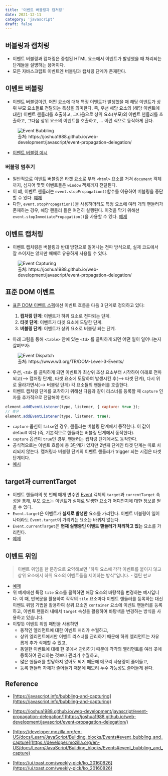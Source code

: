 ```yaml
---
title: '이벤트 버블링과 캡처링'
date: 2021-12-11
category: 'javascript'
draft: false
---
```


## 버블링과 캡처링

- 이벤트 버블링과 캡처링은 중첩된 HTML 요소에서 이벤트가 발생했을 때 처리되는 단계들을 설명하는 용어이다.
- 모든 자바스크립트 이벤트엔 버블링과 캡처링 단계가 존재한다.

## 이벤트 버블링

- 이벤트 버블링이란, 어떤 요소에 대해 특정 이벤트가 발생했을 때 해당 이벤트가 상위 부모 요소들로 전달되는 특성을 의미한다. 즉, 우선 해당 요소의 (해당 이벤트에 대한) 이벤트 핸들러를 호출하고, 그다음으로 상위 요소(부모)의 이벤트 핸들러를 호출하고, 그다음 상위 요소의 이벤트를 호출하고, ... 이런 식으로 동작하게 된다.

<figure>
    <img src="https://cdn.jsdelivr.net/gh/jaehyeon48/jaehyeon48.github.io@master/assets/images/javascript/event-bubbling-and-capturing/event_bubbling.png" alt="Event Bubbling">
    <figcaption>출처: https://joshua1988.github.io/web-development/javascript/event-propagation-delegation/</figcaption>
</figure>

- [이벤트 버블링 예시](https://codepen.io/jaehyeon48/pen/WNOMQzj)

### 버블링 멈추기

- 일반적으로 이벤트 버블링은 타겟 요소로 부터 `<html>` 요소를 거쳐 `document` 객체까지, 심지어 몇몇 이벤트들은 `window` 객체까지 전달된다.
- 이 떄, 이벤트 핸들러는 `event.stopPropagation()`함수를 이용하여 버블링을 중단할 수 있다. [예제](https://jsfiddle.net/jaehyeon48/xg5u1h9b/5/)
- 다만, `event.stopPropagation()`을 사용하더라도 특정 요소에 여러 개의 핸들러가 존재하는 경우, 해당 핸들러 들은 여전히 실행된다. 이것을 막기 위해선 `event.stopImmediatePropagation()`을 사용할 수 있다. [예제](https://jsfiddle.net/jaehyeon48/8073fk5g/13/)

## 이벤트 캡처링

- 이벤트 캡처링은 버블링과 반대 방향으로 일어나는 전파 방식으로, 실제 코드에서 잘 쓰이지는 않지만 때때로 유용하게 사용될 수 있다.

<figure>
    <img src="https://cdn.jsdelivr.net/gh/jaehyeon48/jaehyeon48.github.io@master/assets/images/javascript/event-bubbling-and-capturing/event_capturing.png" alt="Event Capturing">
    <figcaption>출처: https://joshua1988.github.io/web-development/javascript/event-propagation-delegation/</figcaption>
</figure>

## 표준 DOM 이벤트

- [표준 DOM 이벤트 스펙](https://www.w3.org/TR/DOM-Level-3-Events/)에선 이벤트 흐름을 다음 3 단계로 정의하고 있다:

  1. **캡처링 단계**: 이벤트가 하위 요소로 전파되는 단계.
  2. **타겟 단계**: 이벤트가 타겟 요소에 도달한 단계.
  3. **버블링 단계**: 이벤트가 상위 요소로 버블링 되는 단계.

- 아래 그림을 통해 `<table>` 안에 있는 `<td>` 를 클릭하게 되면 어떤 일이 일어나는지 살펴보자:

<figure>
    <img src="https://cdn.jsdelivr.net/gh/jaehyeon48/jaehyeon48.github.io@master/assets/images/javascript/event-bubbling-and-capturing/event_dispatch.png" alt="Event Dispatch">
    <figcaption>출처: https://www.w3.org/TR/DOM-Level-3-Events/</figcaption>
</figure>

- 우선, `<td>` 를 클릭하게 되면 이벤트가 최상위 조상 요소부터 시작하여 아래로 전파되고(⟶ 캡처링 단계), 타겟 요소에 도달하여 발생시킨 후(⟶ 타겟 단계), 다시 위로 올라가면서(⟶ 버블링 단계) 각 요소들의 핸들러를 호출한다.
- 이벤트 캡처링 단계를 포착하기 위해선 다음과 같이 리스너를 등록할 때 `capture` 인자를 추가적으로 전달해야 한다:

```js
element.addEventListener(type, listener, { capture: true });
// 혹은
element.addEventListener(type, listener, true);
```

- `capture` 옵션이 `false`인 경우, 핸들러는 버블링 단계에서 동작한다. 이 값이 default 이다 (즉, 기본적으로 핸들러는 버블링 단계에서 동작한다).
- `capture` 옵션이 `true`인 경우, 핸들러는 캡처링 단계에서도 동작한다.
- 공식적으로는 이벤트 흐름에 총 3단계가 있지만 2번째 단계인 타겟 단계는 따로 처리되지 않는다. 캡처링과 버블링 단계의 이벤트 핸들러가 trigger 되는 시점은 타겟 단계이다.
- [예시](https://jsfiddle.net/oz16g4mb/6/)

## target과 currentTarget

- 이벤트 핸들러의 첫 번째 매개 변수인 [Event](https://developer.mozilla.org/en-US/docs/Web/API/Event) 객체의 `target`과 `currentTarget` 속성을 통해, 부모 요소는 이벤트가 실제로 발생한 요소가 어디인지에 대한 정보를 얻을 수 있다.
- `Event.target`은 이벤트가 **실제로 발생한** 요소를 가리킨다. 이벤트 버블링이 일어나더라도 `Event.target`이 가리키는 요소는 바뀌지 않는다.
- `Event.currentTarget`은 **현재 실행중인 이벤트 핸들러가 처리하고 있는** 요소를 가리킨다.
- [예제](https://codepen.io/jaehyeon48/pen/rNwJLNG)

## 이벤트 위임

> 이벤트 위임을 한 문장으로 요약해보면 "하위 요소에 각각 이벤트를 붙이지 않고 상위 요소에서 하위 요소의 이벤트들을 제어하는 방식"입니다. - 캡틴 판교

- [예제](https://codepen.io/jaehyeon48/pen/OJxbwNa?editors=1010)
- 위 예제에선 특정 `tile` 요소를 클릭하면 해당 요소의 바탕색을 변경하는 예시입니다. 이 때, 반복문을 활용하여 각각의 `tile` 요소마다 이벤트 핸들러를 등록하는 대신 이벤트 위임 기법을 활용하여 상위 요소인 `container` 요소에 이벤트 핸들러를 등록하고, 이벤트 핸들러 내에서 `target` 속성을 활용하여 바탕색을 변경하는 방식을 사용하고 있습니다.
- 이렇듯 이벤트 위임 패턴을 사용하면 
    - 동적인 엘리먼트에 대한 이벤트 처리가 수월하고,
    - 상위 엘리먼트에서만 이벤트 리스너를 관리하기 때문에 하위 엘리먼트는 자유롭게 추가 삭제할 수 있고,
    - 동일한 이벤트에 대해 한 곳에서 관리하기 때문에 각각의 엘리먼트를 여러 곳에 등록하여 관리하는 것보다 관리가 수월하고,
    - 많은 핸들러를 할당하지 않아도 되기 때문에 메모리 사용량이 줄어들고,
    - 등록 핸들러 자체가 줄어들기 때문에 메모리 누수 가능성도 줄어들게 된다.

## Reference

- [https://javascript.info/bubbling-and-capturing](https://javascript.info/bubbling-and-capturing)

- [https://joshua1988.github.io/web-development/javascript/event-propagation-delegation/](https://joshua1988.github.io/web-development/javascript/event-propagation-delegation/)

- [https://developer.mozilla.org/en-US/docs/Learn/JavaScript/Building_blocks/Events#event_bubbling_and_capture](https://developer.mozilla.org/en-US/docs/Learn/JavaScript/Building_blocks/Events#event_bubbling_and_capture)

- [https://ui.toast.com/weekly-pick/ko_20160826](https://ui.toast.com/weekly-pick/ko_20160826)